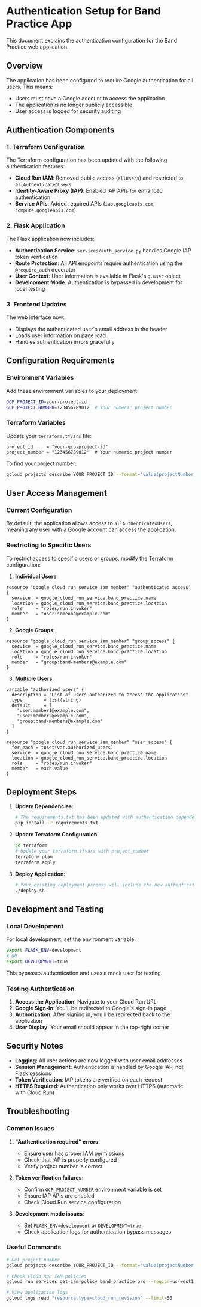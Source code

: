 # Authentication Setup for Band Practice App

This document explains the authentication configuration for the Band Practice web application.

## Overview

The application has been configured to require Google authentication for all users. This means:

- Users must have a Google account to access the application
- The application is no longer publicly accessible
- User access is logged for security auditing

## Authentication Components

### 1. Terraform Configuration

The Terraform configuration has been updated with the following authentication features:

- **Cloud Run IAM**: Removed public access (`allUsers`) and restricted to `allAuthenticatedUsers`
- **Identity-Aware Proxy (IAP)**: Enabled IAP APIs for enhanced authentication
- **Service APIs**: Added required APIs (`iap.googleapis.com`, `compute.googleapis.com`)

### 2. Flask Application

The Flask application now includes:

- **Authentication Service**: `services/auth_service.py` handles Google IAP token verification
- **Route Protection**: All API endpoints require authentication using the `@require_auth` decorator
- **User Context**: User information is available in Flask's `g.user` object
- **Development Mode**: Authentication is bypassed in development for local testing

### 3. Frontend Updates

The web interface now:

- Displays the authenticated user's email address in the header
- Loads user information on page load
- Handles authentication errors gracefully

## Configuration Requirements

### Environment Variables

Add these environment variables to your deployment:

```bash
GCP_PROJECT_ID=your-project-id
GCP_PROJECT_NUMBER=123456789012  # Your numeric project number
```

### Terraform Variables

Update your `terraform.tfvars` file:

```hcl
project_id     = "your-gcp-project-id"
project_number = "123456789012"  # Your numeric project number
```

To find your project number:

```bash
gcloud projects describe YOUR_PROJECT_ID --format="value(projectNumber)"
```

## User Access Management

### Current Configuration

By default, the application allows access to `allAuthenticatedUsers`, meaning any user with a Google account can access the application.

### Restricting to Specific Users

To restrict access to specific users or groups, modify the Terraform configuration:

1. **Individual Users**:

```hcl
resource "google_cloud_run_service_iam_member" "authenticated_access" {
  service  = google_cloud_run_service.band_practice.name
  location = google_cloud_run_service.band_practice.location
  role     = "roles/run.invoker"
  member   = "user:someone@example.com"
}
```

2. **Google Groups**:

```hcl
resource "google_cloud_run_service_iam_member" "group_access" {
  service  = google_cloud_run_service.band_practice.name
  location = google_cloud_run_service.band_practice.location
  role     = "roles/run.invoker"
  member   = "group:band-members@example.com"
}
```

3. **Multiple Users**:

```hcl
variable "authorized_users" {
  description = "List of users authorized to access the application"
  type        = list(string)
  default     = [
    "user:member1@example.com",
    "user:member2@example.com",
    "group:band-members@example.com"
  ]
}

resource "google_cloud_run_service_iam_member" "user_access" {
  for_each = toset(var.authorized_users)
  service  = google_cloud_run_service.band_practice.name
  location = google_cloud_run_service.band_practice.location
  role     = "roles/run.invoker"
  member   = each.value
}
```

## Deployment Steps

1. **Update Dependencies**:

   ```bash
   # The requirements.txt has been updated with authentication dependencies
   pip install -r requirements.txt
   ```

2. **Update Terraform Configuration**:

   ```bash
   cd terraform
   # Update your terraform.tfvars with project_number
   terraform plan
   terraform apply
   ```

3. **Deploy Application**:
   ```bash
   # Your existing deployment process will include the new authentication code
   ./deploy.sh
   ```

## Development and Testing

### Local Development

For local development, set the environment variable:

```bash
export FLASK_ENV=development
# OR
export DEVELOPMENT=true
```

This bypasses authentication and uses a mock user for testing.

### Testing Authentication

1. **Access the Application**: Navigate to your Cloud Run URL
2. **Google Sign-In**: You'll be redirected to Google's sign-in page
3. **Authorization**: After signing in, you'll be redirected back to the application
4. **User Display**: Your email should appear in the top-right corner

## Security Notes

- **Logging**: All user actions are now logged with user email addresses
- **Session Management**: Authentication is handled by Google IAP, not Flask sessions
- **Token Verification**: IAP tokens are verified on each request
- **HTTPS Required**: Authentication only works over HTTPS (automatic with Cloud Run)

## Troubleshooting

### Common Issues

1. **"Authentication required" errors**:

   - Ensure user has proper IAM permissions
   - Check that IAP is properly configured
   - Verify project number is correct

2. **Token verification failures**:

   - Confirm `GCP_PROJECT_NUMBER` environment variable is set
   - Ensure IAP APIs are enabled
   - Check Cloud Run service configuration

3. **Development mode issues**:
   - Set `FLASK_ENV=development` or `DEVELOPMENT=true`
   - Check application logs for authentication bypass messages

### Useful Commands

```bash
# Get project number
gcloud projects describe YOUR_PROJECT_ID --format="value(projectNumber)"

# Check Cloud Run IAM policies
gcloud run services get-iam-policy band-practice-pro --region=us-west1

# View application logs
gcloud logs read "resource.type=cloud_run_revision" --limit=50
```
